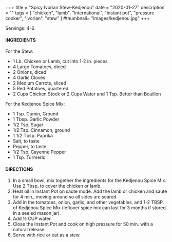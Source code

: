 +++
title = "Spicy Ivorian Stew-Kedjenou"
date = "2020-01-27"
description = ""
tags = [
    "chicken",
    "lamb",
    "international",
    "instant pot",
    "pressure cooker",
    "ivorian",
    "stew"
]
#thumbnail= "images/kedjenou.jpg"
+++

Servings: 4-6 <!--more-->

#### INGREDIENTS 

For the Stew: 

* 1 Lb. Chicken or Lamb, cut into 1-2 in. pieces
* 4 Large Tomatoes, diced 
* 2 Onions, diced 
* 4 Garlic Cloves 
* 2 Medium Carrots, sliced 
* 5 Red Potatoes, quartered 
* 2 Cups Chicken Stock or 2 Cups Water and 1 Tsp. Better than Bouillon 

For the Kedjenou Spice Mix: 

* 1 Tsp. Cumin, Ground 
* 1 Tbsp. Garlic Powder 
* 1/2 Tsp. Sugar 
* 1/2 Tsp. Cinnamon, ground 
* 1 1/2 Tbsp. Paprika 
* Salt, to taste
* Pepper, to taste
* 1/2 Tsp. Cayenne Pepper 
* 1 Tsp. Turmeric 

  
#### DIRECTIONS 

1. In a small bowl, mix together the ingredients for the Kedjenou Spice Mix. Use 2 Tbsp. to cover the chicken or lamb. 
2. Heat oil in Instant Pot on saute mode. Add the lamb or chicken and saute for 4 min., moving around so all sides are seared. 
3. Add in the tomatoes, onion, garlic, and other vegetables, and 1-2 TBSP. of Kedjenou Spice Mix (leftover spice mix can last for 3 months if stored in a seeled mason jar). 
4. Add ½ CUP water. 
5. Close the Instant Pot and cook on high pressure for 50 min. with a natural release.
6. Serve with rice or eat as a stew. 
